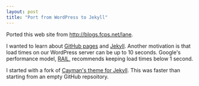 ```yaml
---
layout: post
title: "Port from WordPress to Jekyll"
---
```


Ported this web site from <http://blogs.fcps.net/lane>.

I wanted to learn about [GitHub pages](https://pages.github.com/) and 
[Jekyll](https://jekyllrb.com/). 
Another motivation is that load times on our WordPress server can be up to 10 seconds. 
Google's performance model, [RAIL](https://developers.google.com/web/fundamentals/performance/rail), 
recommends keeping load times below 1 second.

I started with a fork of [Cayman's theme
for Jekyll](https://github.com/pages-themes/cayman).
This was faster than starting from an empty GitHub repsoitory.